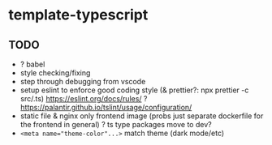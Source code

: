 # template-typescript

## TODO
- ? babel
- style checking/fixing
- step through debugging from vscode
- setup eslint to enforce good coding style (& prettier?: npx prettier -c src/.ts)
    https://eslint.org/docs/rules/
    ? https://palantir.github.io/tslint/usage/configuration/
- static file & nginx only frontend image (probs just separate dockerfile for the frontend in general)
? ts type packages move to dev?
- `<meta name="theme-color"...>` match theme (dark mode/etc)
